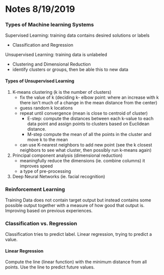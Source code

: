 # Notes 8/19/2019

### Types of Machine learning Systems
Supervised Learning: training data contains desired solutions or labels<br/>
* Classification and Regression <br/>

Unsupervised Learning: training data is unlabeled
* Clustering and Dimensional Reduction
* identify clusters or groups, then be able this to new data 
#### Types of Unsupervised Learning
1. K-means clustering (k is the number of clusters)
    * fix the value of k (deciding k- elbow point: where an increase with k there isn't much of a change in the mean distance from the center)
    * guess random k locations
    * repeat until convergence (mean is close to centroid of cluster)
        * E-step: compute the distances between each k-value to each data point and assign points to clusters based on Euclidean distance.
        * M-step compute the mean of all the points in the cluster and move k to the mean
    * can use K-nearest neighbors to add new point (see the k closest neighbors to see what cluster, then possibly run k-means again)
2. Principal component analysis (dimensional reduction)
    * meaningfully reduce the dimensions (ie. combine columns) it improves speed
    * a type of pre-processing
3. Deep Neural Networks (ie. facial recognition)

### Reinforcement Learning
Training Data does not contain target output but instead contains some possible output together with a measure of how good that output is.<br/>
Improving based on previous experiences.

### Classification vs. Regression
Classification tries to predict label.
Linear regression, trying to predict a value.

#### Linear Regression
Compute the line (linear function) with the minimum distance from all points.  Use the line to predict future values.

